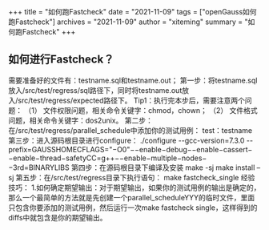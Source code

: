 ﻿+++
title = "如何跑Fastcheck"
date = "2021-11-09"
tags = ["openGauss如何跑Fastcheck"]
archives = "2021-11-09"
author = "xiteming"
summary = "如何跑Fastcheck"
+++

## 如何进行Fastcheck？
需要准备好的文件有：testname.sql和testname.out；
第一步：将testname.sql放入/src/test/regress/sql路径下，同时将testname.out放入/src/test/regress/expected路径下。
Tip1：执行完本步后，需要注意两个问题：
（1） 文件权限问题，相关命令关键字：chmod，chown；
（2） 文件格式问题，相关命令关键字：dos2unix。
第二步：在/src/test/regress/parallel_schedule中添加你的测试用例：
test：testname
第三步：进入源码根目录进行configure：
./configure --gcc-version=7.3.0 --prefix=GAUSSHOMECFLAGS="−O0"−−enable−debug−−enable−cassert−−enable−thread−safetyCC=g++−−enable−multiple−nodes−−3rd=BINARYLIBS
第四步：在源码根目录下编译及安装
make -sj
make install –sj
第五步：在/src/test/regress目录下执行语句：
make fastcheck_single
经验技巧：
1.如何确定期望输出：对于期望输出，如果你的测试用例的输出是确定的，那么一个最简单的方法就是先创建一个parallel_scheduleYYY的临时文件，里面只包含你要添加的测试用例，然后运行一次make fastcheck single，这样得到的diffs中就包含是你的期望输出。